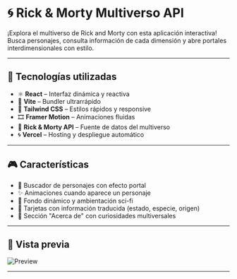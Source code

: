 # 🌀 Rick & Morty Multiverso API

¡Explora el multiverso de Rick and Morty con esta aplicación interactiva!  
Busca personajes, consulta información de cada dimensión y abre portales interdimensionales con estilo.

---

## 🚀 Tecnologías utilizadas

- ⚛️ **React** – Interfaz dinámica y reactiva
- 💨 **Vite** – Bundler ultrarrápido
- 🎨 **Tailwind CSS** – Estilos rápidos y responsive
- 🎞️ **Framer Motion** – Animaciones fluidas
- 🌌 **Rick & Morty API** – Fuente de datos del multiverso
- 🌀 **Vercel** – Hosting y despliegue automático

---

## 🎮 Características

- 🧠 Buscador de personajes con efecto portal
- ✨ Animaciones cuando aparece un personaje
- 🌠 Fondo dinámico y ambientación sci-fi
- 🧬 Tarjetas con información traducida (estado, especie, origen)
- 🧾 Sección "Acerca de" con curiosidades multiversales

---

## 📸 Vista previa

![Preview](./src/assets/preview.png)

---


